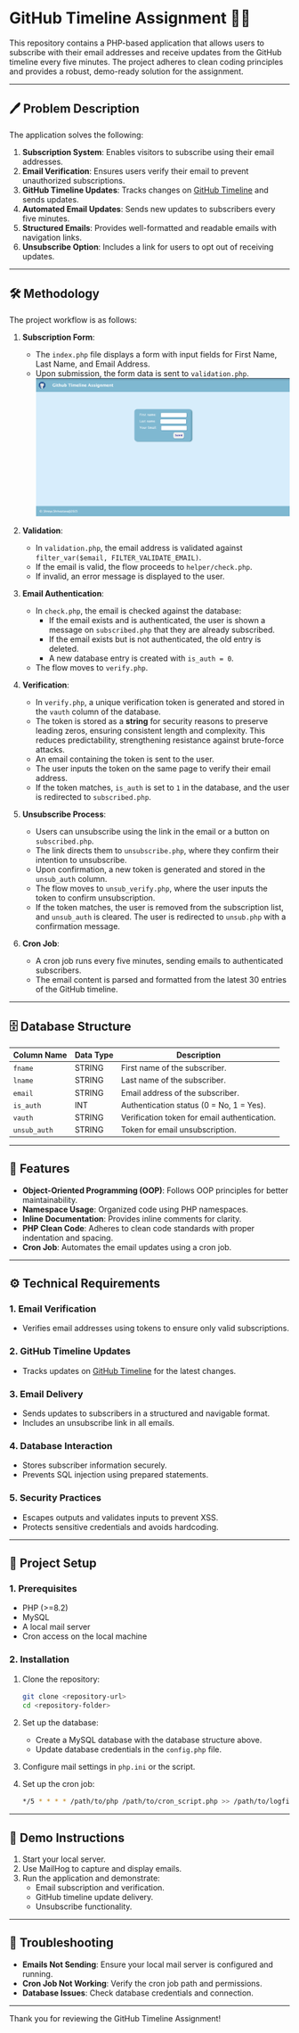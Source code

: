 # GitHub Timeline Assignment 📜📧

This repository contains a PHP-based application that allows users to subscribe with their email addresses and receive updates from the GitHub timeline every five minutes. The project adheres to clean coding principles and provides a robust, demo-ready solution for the assignment.

---

## 🖊️ Problem Description

The application solves the following:

1. **Subscription System**: Enables visitors to subscribe using their email addresses.
2. **Email Verification**: Ensures users verify their email to prevent unauthorized subscriptions.
3. **GitHub Timeline Updates**: Tracks changes on [GitHub Timeline](https://github.com/timeline) and sends updates.
4. **Automated Email Updates**: Sends new updates to subscribers every five minutes.
5. **Structured Emails**: Provides well-formatted and readable emails with navigation links.
6. **Unsubscribe Option**: Includes a link for users to opt out of receiving updates.

---

## 🛠️ Methodology

The project workflow is as follows:

1. **Subscription Form**:
   - The `index.php` file displays a form with input fields for First Name, Last Name, and Email Address.
   - Upon submission, the form data is sent to `validation.php`.
     ![index.php](https://github.com/shrivastavanolo/shrivastavanolo/blob/main/index.png?raw=true)

2. **Validation**:
   - In `validation.php`, the email address is validated against `filter_var($email, FILTER_VALIDATE_EMAIL)`.
   - If the email is valid, the flow proceeds to `helper/check.php`.
   - If invalid, an error message is displayed to the user.

3. **Email Authentication**:
   - In `check.php`, the email is checked against the database:
     - If the email exists and is authenticated, the user is shown a message on `subscribed.php` that they are already subscribed.
     - If the email exists but is not authenticated, the old entry is deleted.
     - A new database entry is created with `is_auth = 0`.
   - The flow moves to `verify.php`.

4. **Verification**:
   - In `verify.php`, a unique verification token is generated and stored in the `vauth` column of the database.
   - The token is stored as a **string** for security reasons to preserve leading zeros, ensuring consistent length and complexity. This reduces predictability, strengthening resistance against brute-force attacks.
   - An email containing the token is sent to the user.
   - The user inputs the token on the same page to verify their email address.
   - If the token matches, `is_auth` is set to `1` in the database, and the user is redirected to `subscribed.php`.

5. **Unsubscribe Process**:
   - Users can unsubscribe using the link in the email or a button on `subscribed.php`.
   - The link directs them to `unsubscribe.php`, where they confirm their intention to unsubscribe.
   - Upon confirmation, a new token is generated and stored in the `unsub_auth` column.
   - The flow moves to `unsub_verify.php`, where the user inputs the token to confirm unsubscription.
   - If the token matches, the user is removed from the subscription list, and `unsub_auth` is cleared. The user is redirected to `unsub.php` with a confirmation message.

6. **Cron Job**:
   - A cron job runs every five minutes, sending emails to authenticated subscribers.
   - The email content is parsed and formatted from the latest 30 entries of the GitHub timeline.

---

## 🗄️ Database Structure

| Column Name   | Data Type | Description                                   |
|---------------|-----------|-----------------------------------------------|
| `fname`       | STRING    | First name of the subscriber.                |
| `lname`       | STRING    | Last name of the subscriber.                 |
| `email`       | STRING    | Email address of the subscriber.             |
| `is_auth`     | INT       | Authentication status (0 = No, 1 = Yes).     |
| `vauth`       | STRING    | Verification token for email authentication. |
| `unsub_auth`  | STRING    | Token for email unsubscription.              |

---

## 🚒 Features

- **Object-Oriented Programming (OOP)**: Follows OOP principles for better maintainability.
- **Namespace Usage**: Organized code using PHP namespaces.
- **Inline Documentation**: Provides inline comments for clarity.
- **PHP Clean Code**: Adheres to clean code standards with proper indentation and spacing.
- **Cron Job**: Automates the email updates using a cron job.

---

## ⚙️ Technical Requirements

### **1. Email Verification**
- Verifies email addresses using tokens to ensure only valid subscriptions.

### **2. GitHub Timeline Updates**
- Tracks updates on [GitHub Timeline](https://github.com/timeline) for the latest changes.

### **3. Email Delivery**
- Sends updates to subscribers in a structured and navigable format.
- Includes an unsubscribe link in all emails.

### **4. Database Interaction**
- Stores subscriber information securely.
- Prevents SQL injection using prepared statements.

### **5. Security Practices**
- Escapes outputs and validates inputs to prevent XSS.
- Protects sensitive credentials and avoids hardcoding.

---

## 🔧 Project Setup

### **1. Prerequisites**
- PHP (>=8.2)
- MySQL
- A local mail server
- Cron access on the local machine

### **2. Installation**
1. Clone the repository:
   ```bash
   git clone <repository-url>
   cd <repository-folder>
   ```
2. Set up the database:
   - Create a MySQL database with the database structure above.
   - Update database credentials in the `config.php` file.

3. Configure mail settings in `php.ini` or the script.

4. Set up the cron job:
   ```bash
   */5 * * * * /path/to/php /path/to/cron_script.php >> /path/to/logfile.log 2>&1
   ```

---

## 🎤 Demo Instructions

1. Start your local server.
2. Use MailHog to capture and display emails.
3. Run the application and demonstrate:
   - Email subscription and verification.
   - GitHub timeline update delivery.
   - Unsubscribe functionality.

---

## 🔧 Troubleshooting

- **Emails Not Sending**: Ensure your local mail server is configured and running.
- **Cron Job Not Working**: Verify the cron job path and permissions.
- **Database Issues**: Check database credentials and connection.

---

Thank you for reviewing the GitHub Timeline Assignment!

